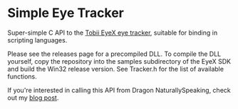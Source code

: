 Simple Eye Tracker
==================

Super-simple C API to the [Tobii EyeX eye tracker](http://www.tobii.com/en/eye-experience/eyex/), suitable for binding in scripting languages.

Please see the releases page for a precompiled DLL. To compile the DLL yourself, copy the repository into the samples subdirectory of the EyeX SDK and build the Win32 release version. See Tracker.h for the list of available functions.

If you're interested in calling this API from Dragon NaturallySpeaking, check out my [blog post](http://handsfreecoding.org/?p=16).
